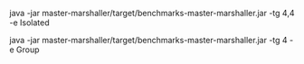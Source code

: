 

java -jar master-marshaller/target/benchmarks-master-marshaller.jar -tg 4,4 -e Isolated

java -jar master-marshaller/target/benchmarks-master-marshaller.jar -tg 4 -e Group

